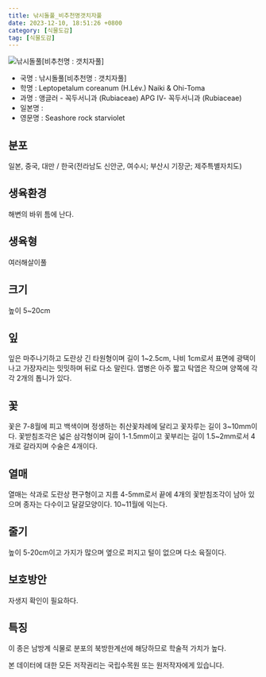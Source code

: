 ```yaml
---
title: 낚시돌풀_비추천명갯치자풀
date: 2023-12-10, 18:51:26 +0800
category: [식물도감]
tag: [식물도감]
---
```




![낚시돌풀[비추천명 : 갯치자풀]](http://www.nature.go.kr/fileUpload/plants/basic/Rubiaceae/Hedyotis/18153/18153_1_th2.JPG)
- 국명 : 낚시돌풀[비추천명 : 갯치자풀]
- 학명 : Leptopetalum coreanum (H.Lév.) Naiki & Ohi-Toma
- 과명 : 앵글러 - 꼭두서니과 (Rubiaceae) APG Ⅳ- 꼭두서니과 (Rubiaceae)
- 일본명 : 
- 영문명 : Seashore rock starviolet


## 분포
일본, 중국, 대만 / 한국(전라남도 신안군, 여수시; 부산시 기장군; 제주특별자치도) 
## 생육환경
해변의 바위 틈에 난다.
## 생육형
여러해살이풀 
## 크기
높이 5~20cm
## 잎
잎은 마주나기하고 도란상 긴 타원형이며 길이 1~2.5cm, 나비 1cm로서 표면에 광택이 나고 가장자리는 밋밋하며 뒤로 다소 말린다. 엽병은 아주 짧고 탁엽은 작으며 양쪽에 각각 2개의 톱니가 있다.
## 꽃
꽃은 7-8월에 피고 백색이며 정생하는 취산꽃차례에 달리고 꽃자루는 길이 3~10mm이다. 꽃받침조각은 넓은 삼각형이며 길이 1-1.5mm이고 꽃부리는 길이 1.5~2mm로서 4개로 갈라지며 수술은 4개이다.
## 열매
열매는 삭과로 도란상 편구형이고 지름 4-5mm로서 끝에 4개의 꽃받침조각이 남아 있으며 종자는 다수이고 달걀모양이다. 10~11월에 익는다.
## 줄기
높이 5-20cm이고 가지가 많으며 옆으로 퍼지고 털이 없으며 다소 육질이다.
## 보호방안
자생지 확인이 필요하다.
## 특징
이 종은 남방계 식물로 분포의 북방한계선에 해당하므로 학술적 가치가 높다.






본 데이터에 대한 모든 저작권리는 국립수목원 또는 원저작자에게 있습니다.
